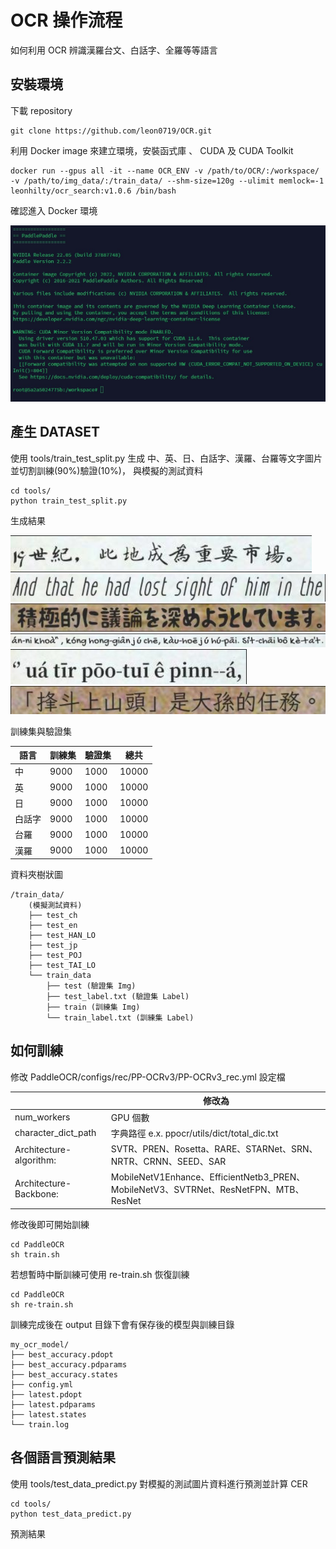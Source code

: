 # OCR 操作流程

如何利用 OCR 辨識漢羅台文、白話字、全羅等等語言

## 安裝環境

下載 repository

```
git clone https://github.com/leon0719/OCR.git
```

利用 Docker image 來建立環境，安裝函式庫 、 CUDA 及 CUDA Toolkit

```
docker run --gpus all -it --name OCR_ENV -v /path/to/OCR/:/workspace/ -v /path/to/img_data/:/train_data/ --shm-size=120g --ulimit memlock=-1 leonhilty/ocr_search:v1.0.6 /bin/bash
```

確認進入 Docker 環境

![image](/images/Docker_env.jpg "Docker環境")

## 產生 DATASET

使用 tools/train_test_split.py 生成 中、英、日、白話字、漢羅、台羅等文字圖片並切割訓練(90%)驗證(10%)，
與模擬的測試資料

```
cd tools/
python train_test_split.py
```

生成結果

![image](images/ch.png "中")
![image](images/en.jpg "英")
![image](images/jp.jpg "日")
![image](images/POJ.jpg "白話字")
![image](images/TAI_LO.jpg "台羅")
![image](images/HAN_LO.jpg "漢羅")

訓練集與驗證集

| 語言   | 訓練集 | 驗證集 | 總共  |
| ------ | ------ | ------ | ----- |
| 中     | 9000   | 1000   | 10000 |
| 英     | 9000   | 1000   | 10000 |
| 日     | 9000   | 1000   | 10000 |
| 白話字 | 9000   | 1000   | 10000 |
| 台羅   | 9000   | 1000   | 10000 |
| 漢羅   | 9000   | 1000   | 10000 |

資料夾樹狀圖

```
/train_data/
    (模擬測試資料)
    ├── test_ch
    ├── test_en
    ├── test_HAN_LO
    ├── test_jp
    ├── test_POJ
    ├── test_TAI_LO
    └── train_data
        ├── test (驗證集 Img)
        ├── test_label.txt (驗證集 Label)
        ├── train (訓練集 Img)
        └── train_label.txt (訓練集 Label)
```

## 如何訓練

修改 PaddleOCR/configs/rec/PP-OCRv3/PP-OCRv3_rec.yml 設定檔

|                         | 修改為                                                                                |
| ----------------------- | ------------------------------------------------------------------------------------- |
| num_workers             | GPU 個數                                                                              |
| character_dict_path     | 字典路徑 e.x. ppocr/utils/dict/total_dic.txt                                          |
| Architecture-algorithm: | SVTR、PREN、Rosetta、RARE、STARNet、SRN、NRTR、CRNN、SEED、SAR                        |
| Architecture-Backbone:  | MobileNetV1Enhance、EfficientNetb3_PREN、MobileNetV3、SVTRNet、ResNetFPN、MTB、ResNet |

修改後即可開始訓練

```
cd PaddleOCR
sh train.sh
```

若想暫時中斷訓練可使用 re-train.sh 恢復訓練

```
cd PaddleOCR
sh re-train.sh
```

訓練完成後在 output 目錄下會有保存後的模型與訓練目錄

```
my_ocr_model/
├── best_accuracy.pdopt
├── best_accuracy.pdparams
├── best_accuracy.states
├── config.yml
├── latest.pdopt
├── latest.pdparams
├── latest.states
└── train.log
```

## 各個語言預測結果

使用 tools/test_data_predict.py 對模擬的測試圖片資料進行預測並計算 CER

```
cd tools/
python test_data_predict.py
```

預測結果
